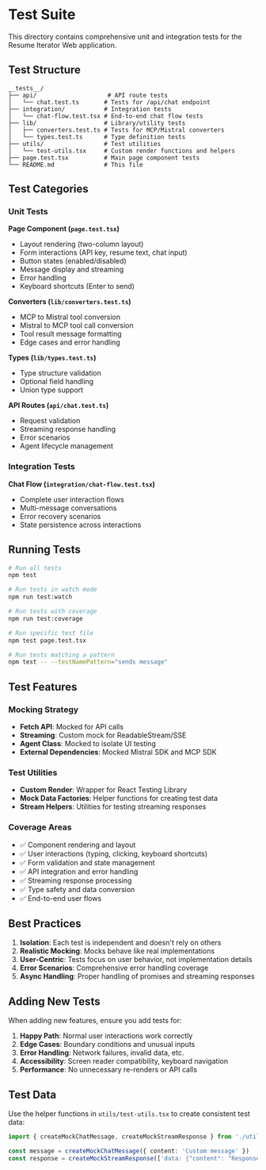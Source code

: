 # Test Suite

This directory contains comprehensive unit and integration tests for the Resume Iterator Web application.

## Test Structure

```
__tests__/
├── api/                    # API route tests
│   └── chat.test.ts       # Tests for /api/chat endpoint
├── integration/           # Integration tests
│   └── chat-flow.test.tsx # End-to-end chat flow tests
├── lib/                   # Library/utility tests
│   ├── converters.test.ts # Tests for MCP/Mistral converters
│   └── types.test.ts      # Type definition tests
├── utils/                 # Test utilities
│   └── test-utils.tsx     # Custom render functions and helpers
├── page.test.tsx          # Main page component tests
└── README.md              # This file
```

## Test Categories

### Unit Tests

**Page Component (`page.test.tsx`)**
- Layout rendering (two-column layout)
- Form interactions (API key, resume text, chat input)
- Button states (enabled/disabled)
- Message display and streaming
- Error handling
- Keyboard shortcuts (Enter to send)

**Converters (`lib/converters.test.ts`)**
- MCP to Mistral tool conversion
- Mistral to MCP tool call conversion
- Tool result message formatting
- Edge cases and error handling

**Types (`lib/types.test.ts`)**
- Type structure validation
- Optional field handling
- Union type support

**API Routes (`api/chat.test.ts`)**
- Request validation
- Streaming response handling
- Error scenarios
- Agent lifecycle management

### Integration Tests

**Chat Flow (`integration/chat-flow.test.tsx`)**
- Complete user interaction flows
- Multi-message conversations
- Error recovery scenarios
- State persistence across interactions

## Running Tests

```bash
# Run all tests
npm test

# Run tests in watch mode
npm run test:watch

# Run tests with coverage
npm run test:coverage

# Run specific test file
npm test page.test.tsx

# Run tests matching a pattern
npm test -- --testNamePattern="sends message"
```

## Test Features

### Mocking Strategy
- **Fetch API**: Mocked for API calls
- **Streaming**: Custom mock for ReadableStream/SSE
- **Agent Class**: Mocked to isolate UI testing
- **External Dependencies**: Mocked Mistral SDK and MCP SDK

### Test Utilities
- **Custom Render**: Wrapper for React Testing Library
- **Mock Data Factories**: Helper functions for creating test data
- **Stream Helpers**: Utilities for testing streaming responses

### Coverage Areas
- ✅ Component rendering and layout
- ✅ User interactions (typing, clicking, keyboard shortcuts)
- ✅ Form validation and state management
- ✅ API integration and error handling
- ✅ Streaming response processing
- ✅ Type safety and data conversion
- ✅ End-to-end user flows

## Best Practices

1. **Isolation**: Each test is independent and doesn't rely on others
2. **Realistic Mocking**: Mocks behave like real implementations
3. **User-Centric**: Tests focus on user behavior, not implementation details
4. **Error Scenarios**: Comprehensive error handling coverage
5. **Async Handling**: Proper handling of promises and streaming responses

## Adding New Tests

When adding new features, ensure you add tests for:

1. **Happy Path**: Normal user interactions work correctly
2. **Edge Cases**: Boundary conditions and unusual inputs
3. **Error Handling**: Network failures, invalid data, etc.
4. **Accessibility**: Screen reader compatibility, keyboard navigation
5. **Performance**: No unnecessary re-renders or API calls

## Test Data

Use the helper functions in `utils/test-utils.tsx` to create consistent test data:

```typescript
import { createMockChatMessage, createMockStreamResponse } from './utils/test-utils'

const message = createMockChatMessage({ content: 'Custom message' })
const response = createMockStreamResponse(['data: {"content": "Response"}\n\n'])
```